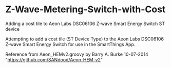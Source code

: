 Z-Wave-Metering-Switch-with-Cost
================================

Adding a cost tile to Aeon Labs DSC06106  Z-wave Smart Energy Switch ST device

Attempting to add a cost tile (ST Device Type) to the Aeon Labs DSC06106  Z-wave Smart Energy Switch for use in the 
SmartThings App.

Reference from Aeon_HEMv2.groovy by Barry A. Burke 10-07-2014 "https://github.com/SANdood/Aeon-HEM-v2"
